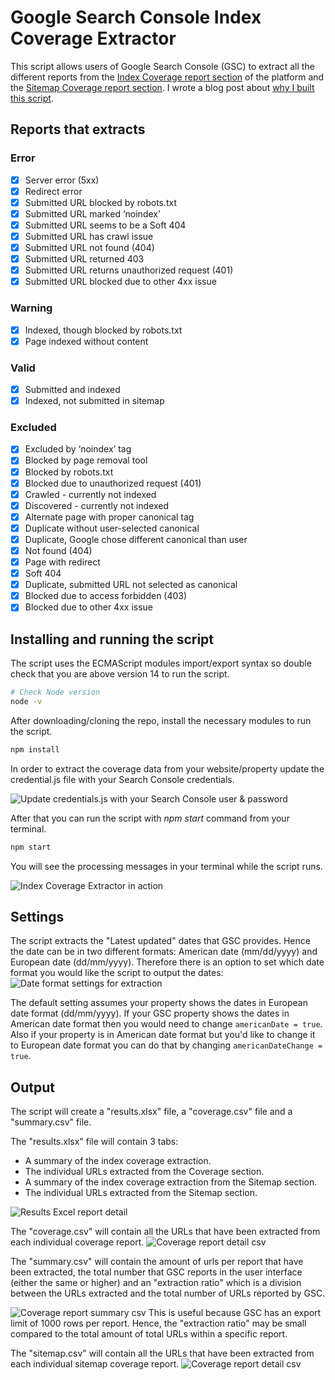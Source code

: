 # Google Search Console Index Coverage Extractor
This script allows users of Google Search Console (GSC) to extract all the different reports from the [Index Coverage report section](https://support.google.com/webmasters/answer/7440203?hl=en) of the platform and the [Sitemap Coverage report section](https://support.google.com/webmasters/answer/7451001?hl=en&ref_topic=9456557). I wrote a blog post about [why I built this script](https://jlhernando.com/blog/index-coverage-extractor/).

## Reports that extracts
### Error
- [x] Server error (5xx)
- [x] Redirect error
- [x] Submitted URL blocked by robots.txt
- [x] Submitted URL marked ‘noindex’
- [x] Submitted URL seems to be a Soft 404
- [x] Submitted URL has crawl issue
- [x] Submitted URL not found (404)
- [x] Submitted URL returned 403
- [x] Submitted URL returns unauthorized request (401)
- [x] Submitted URL blocked due to other 4xx issue

### Warning
- [x] Indexed, though blocked by robots.txt
- [x] Page indexed without content

### Valid
- [x] Submitted and indexed
- [x] Indexed, not submitted in sitemap

### Excluded
- [x] Excluded by ‘noindex’ tag
- [x] Blocked by page removal tool
- [x] Blocked by robots.txt
- [x] Blocked due to unauthorized request (401)
- [x] Crawled - currently not indexed
- [x] Discovered - currently not indexed
- [x] Alternate page with proper canonical tag
- [x] Duplicate without user-selected canonical
- [x] Duplicate, Google chose different canonical than user
- [x] Not found (404)
- [x] Page with redirect
- [x] Soft 404
- [x] Duplicate, submitted URL not selected as canonical
- [x] Blocked due to access forbidden (403)
- [x] Blocked due to other 4xx issue

## Installing and running the script

The script uses the ECMAScript modules import/export syntax so double check that you are above version 14 to run the script.
```bash
# Check Node version
node -v
```

After downloading/cloning the repo, install the necessary modules to run the script.
```bash
npm install
```

In order to extract the coverage data from your website/property update the credential.js file with your Search Console credentials.

![Update credentials.js with your Search Console user & password](https://jlhernando.com/img/credentials.jpg "update credentials.js with your Search Console user & password")

After that you can run the script with *npm start* command from your terminal.
```bash
npm start
```
You will see the processing messages in your terminal while the script runs.

![Index Coverage Extractor in action](https://jlhernando.com/img/index-coverage-headless.jpg "Index Coverage Extractor in action")

## Settings
The script extracts the "Latest updated" dates that GSC provides. Hence the date can be in two different formats: American date (mm/dd/yyyy) and European date (dd/mm/yyyy). Therefore there is an option to set which date format you would like the script to output the dates:
![Date format settings for extraction](https://jlhernando.com/img/date-format-settings.png "GSC date format settings for extarction")

The default setting assumes your property shows the dates in European date format (dd/mm/yyyy). If your GSC property shows the dates in American date format then you would need to change ``americanDate = true``. Also if your property is in American date format but you'd like to change it to European date format you can do that by changing ``americanDateChange = true``.

## Output
The script will create a "results.xlsx" file, a "coverage.csv" file and a "summary.csv" file. 

The "results.xlsx" file will contain 3 tabs: 
- A summary of the index coverage extraction.
- The individual URLs extracted from the Coverage section.
- A summary of the index coverage extraction from the Sitemap section.
- The individual URLs extracted from the Sitemap section.

![Results Excel report detail](https://jlhernando.com/img/results-excel.png "index coverage report export Excel detail")

The "coverage.csv" will contain all the URLs that have been extracted from each individual coverage report.
![Coverage report detail csv](https://jlhernando.com/img/coverage-csv.jpg "index coverage report export detail csv")

The "summary.csv" will contain the amount of urls per report that have been extracted, the total number that GSC reports in the user interface (either the same or higher) and an "extraction ratio" which is a division between the URLs extracted and the total number of URLs reported by GSC. 

![Coverage report summary csv](https://jlhernando.com/img/coverage-summary.jpg "index coverage report export summary csv")
This is useful because GSC has an export limit of 1000 rows per report. Hence, the "extraction ratio" may be small compared to the total amount of total URLs within a specific report.

The "sitemap.csv" will contain all the URLs that have been extracted from each individual sitemap coverage report.
![Coverage report detail csv](https://jlhernando.com/img/coverage-csv.jpg "index coverage report export detail csv")
